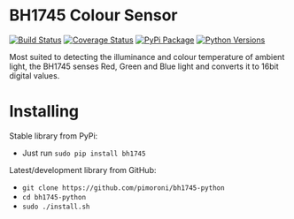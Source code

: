 # BH1745 Colour Sensor

[![Build Status](https://travis-ci.com/pimoroni/bh1745-python.svg?branch=master)](https://travis-ci.com/pimoroni/bh1745-python)
[![Coverage Status](https://coveralls.io/repos/github/pimoroni/bh1745-python/badge.svg?branch=master)](https://coveralls.io/github/pimoroni/bh1745-python?branch=master)
[![PyPi Package](https://img.shields.io/pypi/v/bh1745.svg)](https://pypi.python.org/pypi/bh1745-python)
[![Python Versions](https://img.shields.io/pypi/pyversions/bh1745.svg)](https://pypi.python.org/pypi/bh1745-python)

Most suited to detecting the illuminance and colour temperature of ambient light, the BH1745 senses Red, Green and Blue light and converts it to 16bit digital values.

# Installing

Stable library from PyPi:

* Just run `sudo pip install bh1745`

Latest/development library from GitHub:

* `git clone https://github.com/pimoroni/bh1745-python`
* `cd bh1745-python`
* `sudo ./install.sh`

